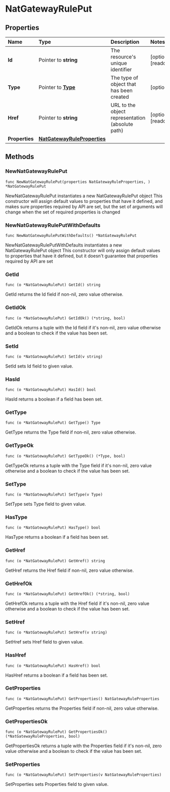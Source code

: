 # NatGatewayRulePut

## Properties

| Name | Type | Description | Notes |
| :--- | :--- | :--- | :--- |
| **Id** | Pointer to **string** | The resource's unique identifier | \[optional\] \[readonly\] |
| **Type** | Pointer to [**Type**](type.md) | The type of object that has been created | \[optional\] |
| **Href** | Pointer to **string** | URL to the object representation \(absolute path\) | \[optional\] \[readonly\] |
| **Properties** | [**NatGatewayRuleProperties**](natgatewayruleproperties.md) |  |  |

## Methods

### NewNatGatewayRulePut

`func NewNatGatewayRulePut(properties NatGatewayRuleProperties, ) *NatGatewayRulePut`

NewNatGatewayRulePut instantiates a new NatGatewayRulePut object This constructor will assign default values to properties that have it defined, and makes sure properties required by API are set, but the set of arguments will change when the set of required properties is changed

### NewNatGatewayRulePutWithDefaults

`func NewNatGatewayRulePutWithDefaults() *NatGatewayRulePut`

NewNatGatewayRulePutWithDefaults instantiates a new NatGatewayRulePut object This constructor will only assign default values to properties that have it defined, but it doesn't guarantee that properties required by API are set

### GetId

`func (o *NatGatewayRulePut) GetId() string`

GetId returns the Id field if non-nil, zero value otherwise.

### GetIdOk

`func (o *NatGatewayRulePut) GetIdOk() (*string, bool)`

GetIdOk returns a tuple with the Id field if it's non-nil, zero value otherwise and a boolean to check if the value has been set.

### SetId

`func (o *NatGatewayRulePut) SetId(v string)`

SetId sets Id field to given value.

### HasId

`func (o *NatGatewayRulePut) HasId() bool`

HasId returns a boolean if a field has been set.

### GetType

`func (o *NatGatewayRulePut) GetType() Type`

GetType returns the Type field if non-nil, zero value otherwise.

### GetTypeOk

`func (o *NatGatewayRulePut) GetTypeOk() (*Type, bool)`

GetTypeOk returns a tuple with the Type field if it's non-nil, zero value otherwise and a boolean to check if the value has been set.

### SetType

`func (o *NatGatewayRulePut) SetType(v Type)`

SetType sets Type field to given value.

### HasType

`func (o *NatGatewayRulePut) HasType() bool`

HasType returns a boolean if a field has been set.

### GetHref

`func (o *NatGatewayRulePut) GetHref() string`

GetHref returns the Href field if non-nil, zero value otherwise.

### GetHrefOk

`func (o *NatGatewayRulePut) GetHrefOk() (*string, bool)`

GetHrefOk returns a tuple with the Href field if it's non-nil, zero value otherwise and a boolean to check if the value has been set.

### SetHref

`func (o *NatGatewayRulePut) SetHref(v string)`

SetHref sets Href field to given value.

### HasHref

`func (o *NatGatewayRulePut) HasHref() bool`

HasHref returns a boolean if a field has been set.

### GetProperties

`func (o *NatGatewayRulePut) GetProperties() NatGatewayRuleProperties`

GetProperties returns the Properties field if non-nil, zero value otherwise.

### GetPropertiesOk

`func (o *NatGatewayRulePut) GetPropertiesOk() (*NatGatewayRuleProperties, bool)`

GetPropertiesOk returns a tuple with the Properties field if it's non-nil, zero value otherwise and a boolean to check if the value has been set.

### SetProperties

`func (o *NatGatewayRulePut) SetProperties(v NatGatewayRuleProperties)`

SetProperties sets Properties field to given value.

